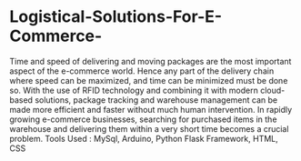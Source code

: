 # Logistical-Solutions-For-E-Commerce-
Time and speed of delivering and moving packages are the most important aspect of the e-commerce world. Hence any part of the delivery chain where speed can be maximized, and time can be minimized must be done so. With the use of RFID technology and combining it with modern cloud-based solutions, package tracking and warehouse management can be made more efficient and faster without much human intervention. In rapidly growing e-commerce businesses, searching for purchased items in the warehouse and delivering them within a very short time becomes a crucial problem.  Tools Used : MySql, Arduino, Python Flask Framework, HTML, CSS
